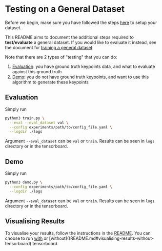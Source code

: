 # Testing on a General Dataset

Before we begin, make sure you have followed the steps [here](SETUP_GENERAL_DATASET.md) to setup your dataset.

This README aims to document the additional steps required to **test/evaluate** a general dataset. If you would like to evaluate it instead, see the document for [training a general dataset](TRAINING_ON_GENERAL_DATASET.md).

Note that there are 2 types of "testing" that you can do:

1. [Evaluation](#evaluation): you have ground truth keypoints data, and what to evaluate against this ground truth
2. [Demo](#demo): you do not have ground truth keypoints, and want to use this algorithm to generate these keypoints

## Evaluation

Simply run

```bash
python3 train.py \
  --eval --eval_dataset val \
  --config experiments/path/to/config_file.yaml \
  --logdir ./logs
```

Argument `--eval_dataset` can be `val` or `train`. Results can be seen in `logs` directory or in the tensorboard.

## Demo

Simply run

```bash
python3 demo.py \
  --config experiments/path/to/config_file.yaml \
  --logdir ./logs
```

Argument `--eval_dataset` can be `val` or `train`. Results can be seen in `logs` directory or in the tensorboard.

## Visualising Results

To visualise your results, follow the instructions in the [README](README.md). You can choose to run [with](README.md#tensorboard
) or [without]((README.md#visualising-results-without-tensorboard) tensorboard.
